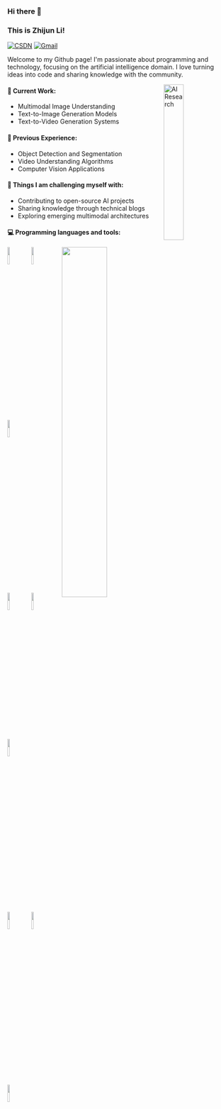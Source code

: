 ### Hi there 👋
### This is Zhijun Li!

[![CSDN](https://img.shields.io/badge/-CSDN-c14438?style=flat&logo=c&logoColor=white)](https://blog.csdn.net/weixin_45921929?type=blog)
[![Gmail](https://img.shields.io/badge/-Gmail-c14438?style=flat&logo=Gmail&logoColor=white)](mailto:lizhijun3753@gmail.com)

Welcome to my Github page! I'm passionate about programming and technology, focusing on the artificial intelligence domain. I love turning ideas into code and sharing knowledge with the community.

<img align="right" alt="AI Research" src="https://media3.giphy.com/media/v1.Y2lkPTc5MGI3NjExbGx2cjQ0ejc1NThsYXdqc2RtazF3bmxzd2VnbHJ4eTFxeWhqajJsOCZlcD12MV9pbnRlcm5hbF9naWZfYnlfaWQmY3Q9Zw/S9d8XB557e8phGLBVS/giphy.gif" width="30%" height="auto" />

#### 🔭 Current Work:
- Multimodal Image Understanding
- Text-to-Image Generation Models
- Text-to-Video Generation Systems

#### 🌱 Previous Experience:
- Object Detection and Segmentation
- Video Understanding Algorithms
- Computer Vision Applications

#### 💪 Things I am challenging myself with:
- Contributing to open-source AI projects
- Sharing knowledge through technical blogs
- Exploring emerging multimodal architectures

#### 💻 Programming languages and tools:
<p>
	<img width="45%" align="right" src="https://github-readme-stats.vercel.app/api?username=ZhijunLStudio&show_icons=true&hide_border=true&hide=contribs" />

<code><img width="10%" src="https://www.vectorlogo.zone/logos/python/python-ar21.svg"></code>
<code><img width="10%" src="https://www.vectorlogo.zone/logos/isocpp/isocpp-ar21.svg"></code>
<code><img width="10%" src="https://www.vectorlogo.zone/logos/pytorch/pytorch-ar21.svg"></code>
<br />
<code><img width="10%" src="https://www.vectorlogo.zone/logos/opencv/opencv-ar21.svg"></code>
<code><img width="10%" src="https://www.vectorlogo.zone/logos/json/json-ar21.svg"></code>
<code><img style="margin-top:-60px; padding-top:0px; vertical-align:middle;" width="10%" src="https://raw.githubusercontent.com/valohai/ml-logos/master/paddle.svg"></code>
<br />
<code><img width="10%" src="https://www.vectorlogo.zone/logos/git-scm/git-scm-ar21.svg"></code>
<code><img width="10%" src="https://www.vectorlogo.zone/logos/linux/linux-ar21.svg"></code>
<code><img width="10%" src="https://www.vectorlogo.zone/logos/docker/docker-ar21.svg"></code>
</p>